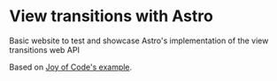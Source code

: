 # View transitions with Astro

Basic website to test and showcase Astro's implementation of the view transitions web API

Based on [Joy of Code's example](https://github.com/joysofcode/sveltekit-view-transitions).